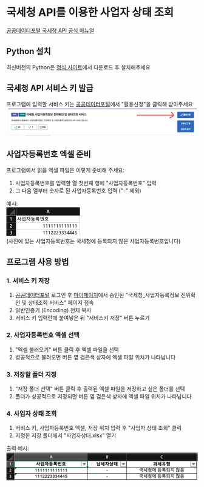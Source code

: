 # 국세청 API를 이용한 사업자 상태 조회
[공공데이터포털 국세청 API 공식 메뉴얼](https://www.data.go.kr/data/15081808/openapi.do)

## Python 설치
최신버전의 Python은 [정식 사이트](https://www.python.org/downloads/)에서 다운로드 후 설치해주세요

## 국세청 API 서비스 키 발급
프로그램에 입력할 서비스 키는 [공공데이터포털](https://www.data.go.kr/data/15081808/openapi.do)에서 "활용신청"을 클릭해 받아주세요
![활용신청 버튼](./assets/obtain_key.png)

## 사업자등록번호 엑셀 준비
프로그램에서 읽을 엑셀 파일은 이렇게 준비해 주세요:
1. 사업자등록번호를 입력할 열 첫번째 행에 "사업자등록번호" 입력
2. 그 다음 열부터 숫자로 된 사업자등록번호 입력 ("-" 제외)

예시:<br />
![사업자등록번호 엑셀](./assets/input_excel.png)<br />
(사진에 있는 사업자등록번호는 국세청에 등록되지 않은 사업자등록번호입니다)

## 프로그램 사용 방법
### 1. 서비스 키 저장
1. [공공데이터포털](https://www.data.go.kr/) 로그인 후 [마이페이지](https://www.data.go.kr/iim/api/selectDevAcountList.do)에서 승인된 "국세청_사업자등록정보 진위확인 및 상태조회 서비스" 페이지 접속
2. 일반인증키 (Encoding) 전체 복사
3. 서비스 키 입력란에 붙여넣은 뒤 "서비스키 저장" 버튼 누르기

### 2. 사업자등록번호 엑셀 선택
1. "엑셀 불러오기" 버튼 클릭 후 엑셀 파일을 선택
2. 성공적으로 불러오면 버튼 옆 검은색 상자에 엑셀 파일 위치가 나타납니다

### 3. 저장할 폴더 지정
1. "저장 폴더 선택" 버튼 클릭 후 출력된 엑셀 파일을 저장하고 싶은 폴더를 선택
2. 폴더가 성공적으로 지정되면 버튼 옆 검은색 상자에 엑셀 파일 위치가 나타납니다

### 4. 사업자 상태 조회
1. 서비스 키, 사업자등록번호 엑셀, 저장 위치 입력 후 "사업자 상태 조회" 클릭
2. 지정한 저장 폴더에서 "사업자상태.xlsx" 열기

출력 예시:<br />
![출력 예시](./assets/output_excel.png)